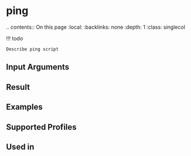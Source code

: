 

# ping

.. contents:: On this page
    :local:
    :backlinks: none
    :depth: 1
    :class: singlecol

<!-- prettier-ignore -->
!!! todo

    Describe ping script

Input Arguments
---------------

Result
------

Examples
--------

Supported Profiles
------------------

Used in
-------
